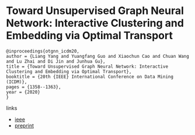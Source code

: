 # Toward Unsupervised Graph Neural Network: Interactive Clustering and Embedding via Optimal Transport

```
@inproceedings{otgnn_icdm20,
author = {Liang Yang and Yuangfang Guo and Xiaochun Cao and Chuan Wang and Lu Zhai and Di Jin and Junhua Gu},
title = {Toward Unsupervised Graph Neural Network: Interactive Clustering and Embedding via Optimal Transport},
booktitle = {20th {IEEE} International Conference on Data Mining (ICDM)},
pages = {1358--1363},
year = {2020}
}
```

links
- [ieee](https://ieeexplore.ieee.org/document/9338338)
- [preprint](https://yangliang.github.io/pdf/icdm20.pdf)
